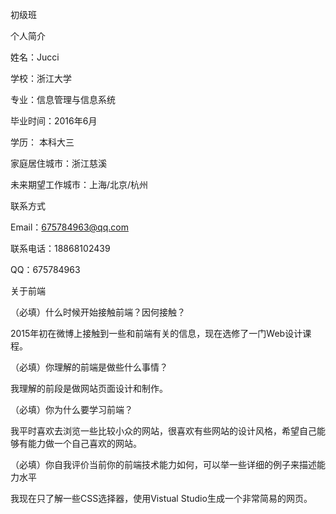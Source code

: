 初级班

个人简介

姓名：Jucci

学校：浙江大学

专业：信息管理与信息系统

毕业时间：2016年6月

学历： 本科大三

家庭居住城市：浙江慈溪

未来期望工作城市：上海/北京/杭州

联系方式

Email：675784963@qq.com

联系电话：18868102439

QQ：675784963

关于前端

（必填）什么时候开始接触前端？因何接触？

2015年初在微博上接触到一些和前端有关的信息，现在选修了一门Web设计课程。

（必填）你理解的前端是做些什么事情？

我理解的前段是做网站页面设计和制作。

（必填）你为什么要学习前端？

我平时喜欢去浏览一些比较小众的网站，很喜欢有些网站的设计风格，希望自己能够有能力做一个自己喜欢的网站。

（必填）你自我评价当前你的前端技术能力如何，可以举一些详细的例子来描述能力水平

我现在只了解一些CSS选择器，使用Vistual Studio生成一个非常简易的网页。
